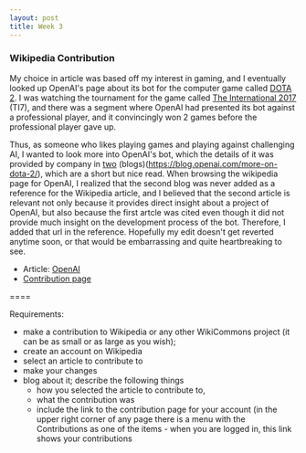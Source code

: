 ```yaml
---
layout: post
title: Week 3
---
```


### Wikipedia Contribution
My choice in article was based off my interest in gaming, and I eventually looked up OpenAI's page about its bot for the computer game called [DOTA 2](https://en.wikipedia.org/wiki/Dota_2). I was watching the tournament for the game called [The International 2017](https://en.wikipedia.org/wiki/The_International_2017) (TI7), and there was a segment where OpenAI had presented its bot against a professional player, and it convincingly won 2 games before the professional player gave up.

Thus, as someone who likes playing games and playing against challenging AI, I wanted to look more into OpenAI's bot, which the details of it was provided by company in [two](https://blog.openai.com/dota-2/) (blogs)(https://blog.openai.com/more-on-dota-2/), which are a short but nice read. When browsing the wikipedia page for OpenAI, I realized that the second blog was never added as a reference for the Wikipedia article, and I believed that the second article is relevant not only because it provides direct insight about a project of OpenAI, but also because the first artcle was cited even though it did not provide much insight on the development process of the bot. Therefore, I added that url in the reference. Hopefully my edit doesn't get reverted anytime soon, or that would be embarrassing and quite heartbreaking to see.

* Article: [OpenAI](https://en.wikipedia.org/wiki/OpenAI)
* [Contribution page](https://en.wikipedia.org/wiki/Special:Contributions/PhrydRhys)

====

Requirements:

* make a contribution to Wikipedia or any other WikiCommons project (it can be as small or as large as you wish);
* create an account on Wikipedia
* select an article to contribute to
* make your changes
* blog about it; describe the following things
  * how you selected the article to contribute to,
  * what the contribution was
  * include the link to the contribution page for your account (in the upper right corner of any page there is a menu with the Contributions as one of the items - when you are logged in, this link shows your contributions
